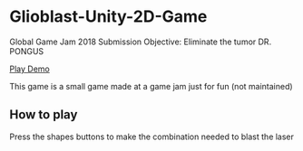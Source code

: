 # Glioblast-Unity-2D-Game

Global Game Jam 2018 Submission
Objective: Eliminate the tumor DR. PONGUS

[Play Demo](https://jeanclaudeaoun.github.io/glioblast "Demo")

This game is a small game made at a game jam just for fun (not maintained)

## How to play

Press the shapes buttons to make the combination needed to blast the laser 
